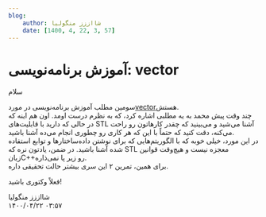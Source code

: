 ```yaml
---
blog:
    author: شااززز منگولیا
    date: [1400, 4, 22, 3, 57]
---
```

# آموزش برنامه‌نویسی: vector

<div class="cnt">
سلام<p></p>
<p>سومین مطلب آموزش برنامه‌نویسی در مورد<a href="http://s1.picofile.com/file/6341097582/vector.pdf.html">vector</a>هستش.<br/>چند وقت پیش محمد به یه مطلبی اشاره کرد، که به نظرم درست اومد. اون هم اینه که در حالی که دارید با قابلیت‌های STL آشنا می‌شید و می‌بینید که چقدر کارهاتون رو راحت می‌کنه، دقت کنید که حتماً با این که هر کاری رو چطوری انجام می‌ده آشنا باشید.<br/>در این مورد، خیلی خوبه که با الگوریتم‌هایی که برای نوشتن داده‌ساختارها و توابع استفاده شده آشنا باشید. در ضمن، یادتون نره که STL معجزه نیست و هیچ‌وقت قوانین زبانC++رو زیر پا نمی‌ذاره.<br/>برای همین، تمرین ۲ این سری بیشتر حالت تحقیقی داره.</p>
<p>فعلاً وکتوری باشید!</p>
<p></p>
</div>

<div class="blog-info">
    <div class="blog-author">شااززز منگولیا</div>
    <div class="blog-date">۱۴۰۰/۰۴/۲۲ ۰۳:۵۷</div>
</div>

